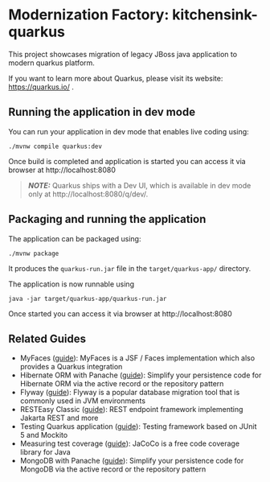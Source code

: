 # Modernization Factory: kitchensink-quarkus

This project showcases migration of legacy JBoss java application to modern quarkus platform.

If you want to learn more about Quarkus, please visit its website: https://quarkus.io/ .

## Running the application in dev mode

You can run your application in dev mode that enables live coding using:
```shell script
./mvnw compile quarkus:dev
```

Once build is completed and application is started you can access it via browser at http://localhost:8080

> **_NOTE:_**  Quarkus ships with a Dev UI, which is available in dev mode only at http://localhost:8080/q/dev/.

## Packaging and running the application

The application can be packaged using:
```shell script
./mvnw package
```
It produces the `quarkus-run.jar` file in the `target/quarkus-app/` directory.

The application is now runnable using
```shell script
java -jar target/quarkus-app/quarkus-run.jar
```
Once started you can access it via browser at http://localhost:8080

## Related Guides

- MyFaces ([guide](https://myfaces.apache.org/#/coregettingstarted?id=quarkus)): MyFaces is a JSF / Faces implementation which also provides a Quarkus integration
- Hibernate ORM with Panache ([guide](https://quarkus.io/guides/hibernate-orm-panache)): Simplify your persistence code for Hibernate ORM via the active record or the repository pattern
- Flyway ([guide](https://quarkus.io/guides/flyway)): Flyway is a popular database migration tool that is commonly used in JVM environments
- RESTEasy Classic ([guide](https://quarkus.io/guides/resteasy)): REST endpoint framework implementing Jakarta REST and more
- Testing Quarkus application ([guide](https://quarkus.io/guides/getting-started-testing)): Testing framework based on JUnit 5 and Mockito
- Measuring test coverage ([guide](https://quarkus.io/guides/tests-with-coverage)): JaCoCo is a free code coverage library for Java
- MongoDB with Panache ([guide](https://quarkus.io/guides/mongodb-panache)): Simplify your persistence code for MongoDB via the active record or the repository pattern
